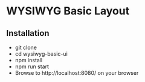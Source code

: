 # WYSIWYG Basic Layout

## Installation
- git clone
- cd wysiwyg-basic-ui
- npm install
- npm run start
- Browse to http://localhost:8080/ on your browser